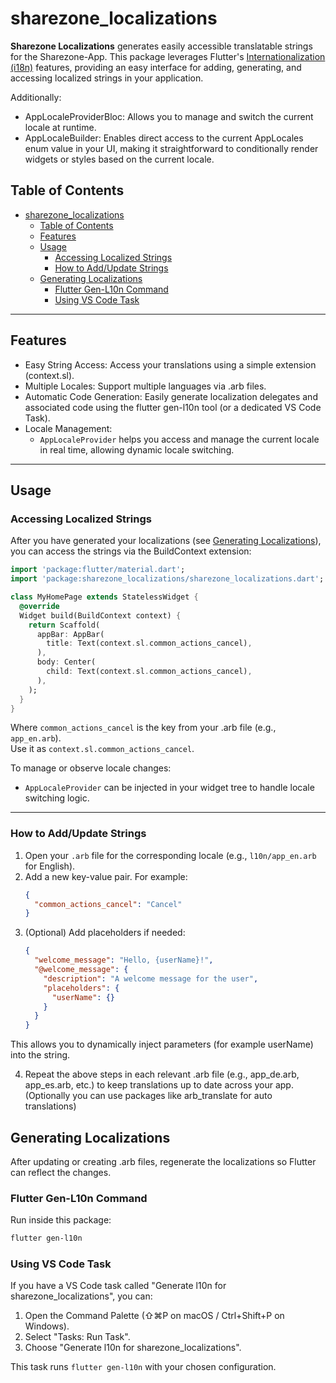 # sharezone_localizations

**Sharezone Localizations** generates easily accessible translatable strings for the Sharezone-App. This package leverages Flutter's [Internationalization (i18n)](https://docs.flutter.dev/development/accessibility-and-localization/internationalization) features, providing an easy interface for adding, generating, and accessing localized strings in your application.

Additionally:

- AppLocaleProviderBloc: Allows you to manage and switch the current locale at runtime.
- AppLocaleBuilder: Enables direct access to the current AppLocales enum value in your UI, making it straightforward to conditionally render widgets or styles based on the current locale.

## Table of Contents

- [sharezone\_localizations](#sharezone_localizations)
  - [Table of Contents](#table-of-contents)
  - [Features](#features)
  - [Usage](#usage)
    - [Accessing Localized Strings](#accessing-localized-strings)
    - [How to Add/Update Strings](#how-to-addupdate-strings)
  - [Generating Localizations](#generating-localizations)
    - [Flutter Gen-L10n Command](#flutter-gen-l10n-command)
    - [Using VS Code Task](#using-vs-code-task)

---

## Features

- Easy String Access: Access your translations using a simple extension (context.sl).
- Multiple Locales: Support multiple languages via .arb files.
- Automatic Code Generation: Easily generate localization delegates and associated code using the flutter gen-l10n tool (or a dedicated VS Code Task).
- Locale Management:
  - `AppLocaleProvider` helps you access and manage the current locale in real time, allowing dynamic locale switching.

---

## Usage

### Accessing Localized Strings

After you have generated your localizations (see [Generating Localizations](#generating-localizations)), you can access the strings via the BuildContext extension:

```dart
import 'package:flutter/material.dart';
import 'package:sharezone_localizations/sharezone_localizations.dart';

class MyHomePage extends StatelessWidget {
  @override
  Widget build(BuildContext context) {
    return Scaffold(
      appBar: AppBar(
        title: Text(context.sl.common_actions_cancel),
      ),
      body: Center(
        child: Text(context.sl.common_actions_cancel),
      ),
    );
  }
}
```

Where `common_actions_cancel` is the key from your .arb file (e.g., `app_en.arb`).  
Use it as `context.sl.common_actions_cancel`.

To manage or observe locale changes:

- `AppLocaleProvider` can be injected in your widget tree to handle locale switching logic.

---

### How to Add/Update Strings

1. Open your `.arb` file for the corresponding locale (e.g., `l10n/app_en.arb` for English).
2. Add a new key-value pair. For example:
   ```json
   {
     "common_actions_cancel": "Cancel"
   }
   ```
3. (Optional) Add placeholders if needed:
   ```json
   {
     "welcome_message": "Hello, {userName}!",
     "@welcome_message": {
       "description": "A welcome message for the user",
       "placeholders": {
         "userName": {}
       }
     }
   }
   ```

This allows you to dynamically inject parameters (for example userName) into the string.

4. Repeat the above steps in each relevant .arb file (e.g., app_de.arb, app_es.arb, etc.) to keep translations up to date across your app. (Optionally you can use packages like arb_translate for auto translations)

## Generating Localizations

After updating or creating .arb files, regenerate the localizations so Flutter can reflect the changes.

### Flutter Gen-L10n Command

Run inside this package:

```bash
flutter gen-l10n
```

### Using VS Code Task

If you have a VS Code task called "Generate l10n for sharezone_localizations", you can:

1. Open the Command Palette (⇧⌘P on macOS / Ctrl+Shift+P on Windows).
2. Select "Tasks: Run Task".
3. Choose "Generate l10n for sharezone_localizations".

This task runs `flutter gen-l10n` with your chosen configuration.
